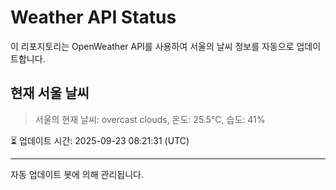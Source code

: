 
# Weather API Status

이 리포지토리는 OpenWeather API를 사용하여 서울의 날씨 정보를 자동으로 업데이트합니다.

## 현재 서울 날씨
> 서울의 현재 날씨: overcast clouds, 온도: 25.5°C, 습도: 41%

⏳ 업데이트 시간: 2025-09-23 08:21:31 (UTC)

---
자동 업데이트 봇에 의해 관리됩니다.
